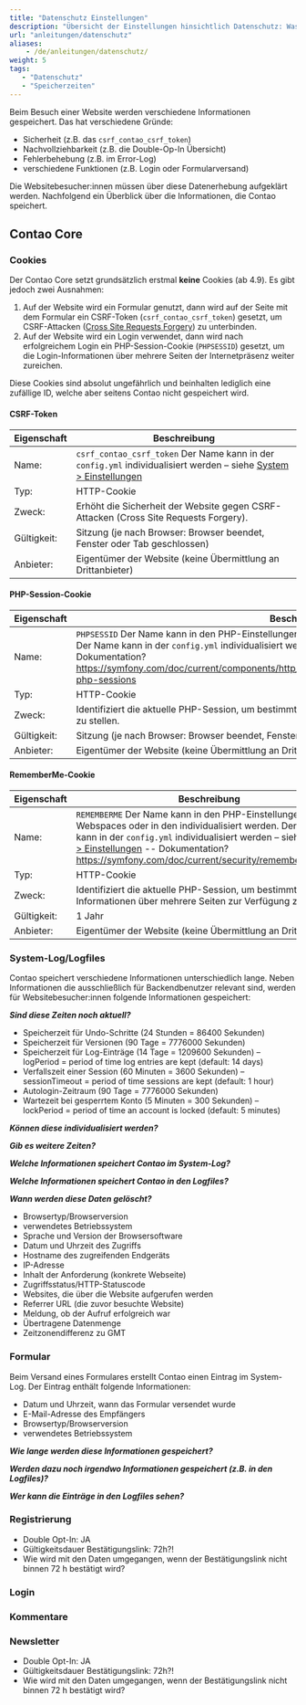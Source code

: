 ```yaml
---
title: "Datenschutz Einstellungen"
description: "Übersicht der Einstellungen hinsichtlich Datenschutz: Was wird wann wo und wie lange gespeichert!"
url: "anleitungen/datenschutz"
aliases:
    - /de/anleitungen/datenschutz/
weight: 5
tags: 
   - "Datenschutz"
   - "Speicherzeiten"
---
```


Beim Besuch einer Website werden verschiedene Informationen gespeichert. Das hat verschiedene Gründe:

- Sicherheit (z.B. das `csrf_contao_csrf_token`)
- Nachvollziehbarkeit (z.B. die Double-Op-In Übersicht)
- Fehlerbehebung (z.B. im Error-Log)
- verschiedene Funktionen (z.B. Login oder Formularversand)

Die Websitebesucher:innen müssen über diese Datenerhebung aufgeklärt werden. Nachfolgend ein Überblick über die Informationen, die Contao speichert.

## Contao Core

### Cookies

Der Contao Core setzt grundsätzlich erstmal **keine** Cookies (ab 4.9). Es gibt jedoch zwei Ausnahmen:

1. Auf der Website wird ein Formular genutzt, dann wird auf der Seite mit dem Formular ein CSRF-Token (`csrf_contao_csrf_token`) gesetzt, um CSRF-Attacken ([Cross Site Requests Forgery](https://de.wikipedia.org/wiki/Cross-Site-Request-Forgery)) zu unterbinden.
2. Auf der Website wird ein Login verwendet, dann wird nach erfolgreichem Login ein PHP-Session-Cookie (`PHPSESSID`) gesetzt, um die Login-Informationen über mehrere Seiten der Internetpräsenz weiter zureichen.

Diese Cookies sind absolut ungefährlich und beinhalten lediglich eine zufällige ID, welche aber seitens Contao nicht gespeichert wird.

#### CSRF-Token

| Eigenschaft | Beschreibung                                                 |
| ----------- | ------------------------------------------------------------ |
| Name:       | `csrf_contao_csrf_token` Der Name kann in der `config.yml` individualisiert werden – siehe [System > Einstellungen](../system/einstellungen/#config-yml) |
| Typ:        | HTTP-Cookie                                                  |
| Zweck:      | Erhöht die Sicherheit der Website gegen CSRF-Attacken (Cross Site Requests Forgery). |
| Gültigkeit: | Sitzung (je nach Browser: Browser beendet, Fenster oder Tab geschlossen) |
| Anbieter:   | Eigentümer der Website (keine Übermittlung an Drittanbieter) |

#### PHP-Session-Cookie

| Eigenschaft | Beschreibung                                                 |
| ----------- | ------------------------------------------------------------ |
| Name:       | `PHPSESSID` Der Name kann in den PHP-Einstellungen des Webspaces oder in den  individualisiert werden. Der Name kann in der `config.yml` individualisiert werden – siehe [System > Einstellungen](../system/einstellungen/#config-yml) -- Dokumentation? https://symfony.com/doc/current/components/http_foundation/session_configuration.html#configuring-php-sessions |
| Typ:        | HTTP-Cookie                                                  |
| Zweck:      | Identifiziert die aktuelle PHP-Session, um bestimmte Informationen über mehrere Seiten zur Verfügung zu stellen. |
| Gültigkeit: | Sitzung (je nach Browser: Browser beendet, Fenster oder Tab geschlossen) |
| Anbieter:   | Eigentümer der Website (keine Übermittlung an Drittanbieter) |

#### RememberMe-Cookie

| Eigenschaft | Beschreibung                                                 |
| ----------- | ------------------------------------------------------------ |
| Name:       | `REMEMBERME` Der Name kann in den PHP-Einstellungen des Webspaces oder in den  individualisiert werden. Der Name kann in der `config.yml` individualisiert werden – siehe [System > Einstellungen](../system/einstellungen/#config-yml) -- Dokumentation? https://symfony.com/doc/current/security/remember_me.html |
| Typ:        | HTTP-Cookie                                                  |
| Zweck:      | Identifiziert die aktuelle PHP-Session, um bestimmte Informationen über mehrere Seiten zur Verfügung zu stellen. |
| Gültigkeit: | 1 Jahr                                                       |
| Anbieter:   | Eigentümer der Website (keine Übermittlung an Drittanbieter) |

### System-Log/Logfiles

Contao speichert verschiedene Informationen unterschiedlich lange. Neben Informationen die ausschließlich für Backendbenutzer relevant sind, werden für Websitebesucher:innen folgende Informationen gespeichert:

***Sind diese Zeiten noch aktuell?***

 *   Speicherzeit für Undo-Schritte (24 Stunden = 86400 Sekunden)
 *   Speicherzeit für Versionen (90 Tage = 7776000 Sekunden)
 *   Speicherzeit für Log-Einträge (14 Tage = 1209600 Sekunden) – logPeriod = period of time log entries are kept (default: 14 days)
 *   Verfallszeit einer Session (60 Minuten = 3600 Sekunden) – sessionTimeout = period of time sessions are kept (default: 1 hour)
 *   Autologin-Zeitraum (90 Tage = 7776000 Sekunden)
 *   Wartezeit bei gesperrtem Konto (5 Minuten = 300 Sekunden) – lockPeriod = period of time an account is locked (default: 5 minutes)

***Können diese individualisiert werden?***

***Gib es weitere Zeiten?***

***Welche Informationen speichert Contao im System-Log?***

***Welche Informationen speichert Contao in den Logfiles?***

***Wann werden diese Daten gelöscht?***

- Browsertyp/Browserversion
- verwendetes Betriebssystem
- Sprache und Version der Browsersoftware
- Datum und Uhrzeit des Zugriffs
- Hostname des zugreifenden Endgeräts
- IP-Adresse
- Inhalt der Anforderung (konkrete Webseite)
- Zugriffsstatus/HTTP-Statuscode
- Websites, die über die Website aufgerufen werden
- Referrer URL (die zuvor besuchte Website)
- Meldung, ob der Aufruf erfolgreich war
- Übertragene Datenmenge
- Zeitzonendifferenz zu GMT

### Formular

Beim Versand eines Formulares erstellt Contao einen Eintrag im System-Log. Der Eintrag enthält folgende Informationen:

- Datum und Uhrzeit, wann das Formular versendet wurde
- E-Mail-Adresse des Empfängers
- Browsertyp/Browserversion
- verwendetes Betriebssystem

***Wie lange werden diese Informationen gespeichert?***

***Werden dazu noch irgendwo Informationen gespeichert (z.B. in den Logfiles)?***

***Wer kann die Einträge in den Logfiles sehen?***

### Registrierung

- Double Opt-In: JA
- Gültigkeitsdauer Bestätigungslink: 72h?!
- Wie wird mit den Daten umgegangen, wenn der Bestätigungslink nicht binnen 72 h bestätigt wird?

### Login

### Kommentare

### Newsletter

- Double Opt-In: JA
- Gültigkeitsdauer Bestätigungslink: 72h?!
- Wie wird mit den Daten umgegangen, wenn der Bestätigungslink nicht binnen 72 h bestätigt wird?

